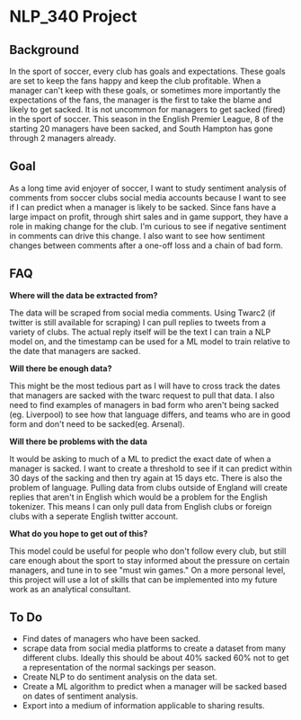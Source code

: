 # NLP_340 Project

## Background

In the sport of soccer, every club has goals and expectations. These goals are set to keep the fans happy and keep the club profitable. When a manager can't keep with these goals, or sometimes more importantly the expectations of the fans, the manager is the first to take the blame and likely to get sacked. It is not uncommon for managers to get sacked (fired) in the sport of soccer. This season in the English Premier League, 8 of the starting 20 managers have been sacked, and South Hampton has gone through 2 managers already.

## Goal

As a long time avid enjoyer of soccer, I want to study sentiment analysis of comments from soccer clubs social media accounts because I want to see if I can predict when a manager is likely to be sacked. Since fans have a large impact on profit, through shirt sales and in game support, they have a role in making change for the club. I'm curious to see if negative sentiment in comments can drive this change. I also want to see how sentiment changes between comments after a one-off loss and a chain of bad form.

## FAQ

**Where will the data be extracted from?**

The data will be scraped from social media comments. Using Twarc2 (if twitter is still available for scraping) I can pull replies to tweets from a variety of clubs. The actual reply itself will be the text I can train a NLP model on, and the timestamp can be used for a ML model to train relative to the date that managers are sacked. 

**Will there be enough data?**

This might be the most tedious part as I will have to cross track the dates that managers are sacked with the twarc request to pull that data. I also need to find examples of managers in bad form who aren't being sacked (eg. Liverpool) to see how that language differs, and teams who are in good form and don't need to be sacked(eg. Arsenal).

**Will there be problems with the data**

It would be asking to much of a ML to predict the exact date of when a manager is sacked. I want to create a threshold to see if it can predict within 30 days of the sacking and then try again at 15 days etc. There is also the problem of language. Pulling data from clubs outside of England will create replies that aren't in English which would be a problem for the English tokenizer. This means I can only pull data from English clubs or foreign clubs with a seperate English twitter account.

**What do you hope to get out of this?**

This model could be useful for people who don't follow every club, but still care enough about the sport to stay informed about the pressure on certain managers, and tune in to see "must win games." On a more personal level, this project will use a lot of skills that can be implemented into my future work as an analytical consultant.


## To Do

 - Find dates of managers who have been sacked.
 - scrape data from social media platforms to create a dataset from many different clubs. Ideally this should be about 40% sacked 60% not to get a representation of the normal sackings per season.
 - Create NLP to do sentiment analysis on the data set.
 - Create a ML algorithm to predict when a manager will be sacked based on dates of sentiment analysis.
 - Export into a medium of information applicable to sharing results.
